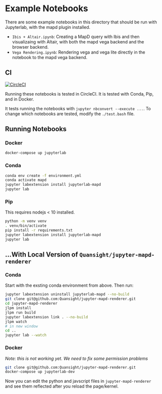 # Example Notebooks


There are some example notebooks in this directory that should be run with Jupyterlab, with the mapd plugin installed.


* `Ibis + Altair.ipynb`: Creating a MapD query with Ibis and then visualizaing with Altair, with both the mapd vega backend and the browser backend.
* `Vega Rendering.ipynb`: Rendering vega and vega lite directly in the notebook to the mapd vega backend.

## CI
[![CircleCI](https://circleci.com/gh/Quansight/mapd.svg?style=svg)](https://circleci.com/gh/Quansight/mapd)

Running these notebooks is tested in CircleCI. It is tested with Conda, Pip, and in Docker.

It tests running the notebooks with `jupyter nbconvert --execute ...`. To change which notebooks
are tested, modify the `./test.bash` file.

## Running Notebooks

### Docker

```bash
docker-compose up jupyterlab
```

### Conda

```bash
conda env create -f environment.yml
conda activate mapd
jupyter labextension install jupyterlab-mapd
jupyter lab
```

### Pip

This requires nodejs < 10 installed.

```bash
python -m venv venv
. venv/bin/activate
pip install -r requirements.txt
jupyter labextension install jupyterlab-mapd
jupyter lab
```


## ...With Local Version of `Quansight/jupyter-mapd-renderer`

### Conda

Start with the exsting conda environment from above. Then run:

```bash
jupyter labextension uninstall jupyterlab-mapd --no-build
git clone git@github.com:Quansight/jupyter-mapd-renderer.git
cd jupyter-mapd-renderer
jlpm install
jlpm run build
jupyter labextension link . --no-build
jlpm watch
# in new window
cd ..
jupyter lab --watch
```


### Docker

*Note: this is not working yet. We need to fix some permission problems*

```bash
git clone git@github.com:Quansight/jupyter-mapd-renderer.git
docker-compose up jupyterlab-dev
```

Now you can edit the python and javscript files in `jupyter-mapd-renderer` and
see them reflected after you reload the page/kernel.
